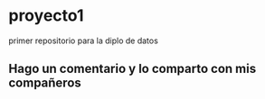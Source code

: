 # proyecto1
primer repositorio para la diplo de datos

## Hago un comentario y lo comparto con mis compañeros

